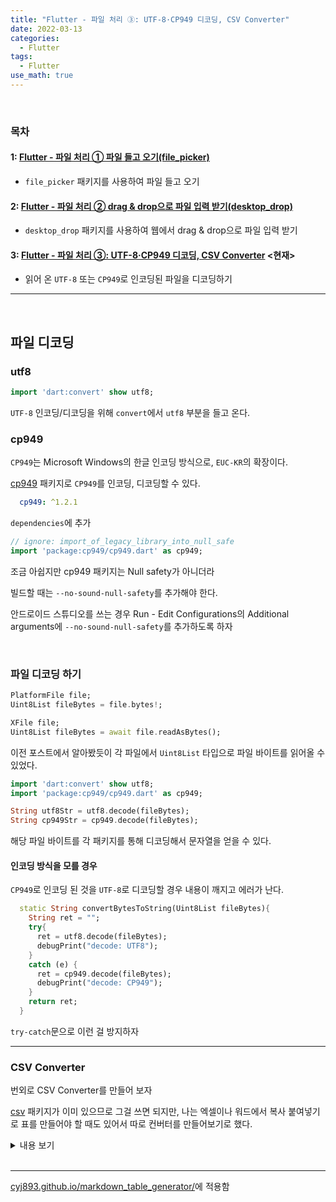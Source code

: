 ```yaml
---
title: "Flutter - 파일 처리 ③: UTF-8·CP949 디코딩, CSV Converter"
date: 2022-03-13
categories:
  - Flutter
tags:
  - Flutter
use_math: true
---
```

<br>

### 목차
#### 1: [Flutter - 파일 처리 ① 파일 들고 오기(file_picker)](https://cyj893.github.io/flutter/Flutter12/)
- `file_picker` 패키지를 사용하여 파일 들고 오기

#### 2: [Flutter - 파일 처리 ② drag & drop으로 파일 입력 받기(desktop_drop)](https://cyj893.github.io/flutter/Flutter12_2/)
- `desktop_drop` 패키지를 사용하여 웹에서 drag & drop으로 파일 입력 받기

#### 3: [Flutter - 파일 처리 ③: UTF-8·CP949 디코딩, CSV Converter](https://cyj893.github.io/flutter/Flutter12_3/) <현재>
- 읽어 온 `UTF-8` 또는 `CP949`로 인코딩된 파일을 디코딩하기

---


<br>

## 파일 디코딩

### utf8

```dart
import 'dart:convert' show utf8;
```
`UTF-8` 인코딩/디코딩을 위해 `convert`에서 `utf8` 부분을 들고 온다.

### cp949
`CP949`는 Microsoft Windows의 한글 인코딩 방식으로, `EUC-KR`의 확장이다.  

[cp949](https://pub.dev/packages/cp949) 패키지로 `CP949`를 인코딩, 디코딩할 수 있다.

```yaml
  cp949: ^1.2.1
```
`dependencies`에 추가

```dart
// ignore: import_of_legacy_library_into_null_safe
import 'package:cp949/cp949.dart' as cp949;
```
조금 아쉽지만 cp949 패키지는 Null safety가 아니더라  

빌드할 때는 `--no-sound-null-safety`를 추가해야 한다.  

안드로이드 스튜디오를 쓰는 경우 Run - Edit Configurations의 Additional arguments에 `--no-sound-null-safety`를 추가하도록 하자  

<br>

### 파일 디코딩 하기


```dart
PlatformFile file;
Uint8List fileBytes = file.bytes!;
```

```dart
XFile file;
Uint8List fileBytes = await file.readAsBytes();
```
이전 포스트에서 알아봤듯이 각 파일에서 `Uint8List` 타입으로 파일 바이트를 읽어올 수 있었다.  

```dart
import 'dart:convert' show utf8;
import 'package:cp949/cp949.dart' as cp949;

String utf8Str = utf8.decode(fileBytes);
String cp949Str = cp949.decode(fileBytes);
```
해당 파일 바이트를 각 패키지를 통해 디코딩해서 문자열을 얻을 수 있다.


#### 인코딩 방식을 모를 경우

`CP949`로 인코딩 된 것을 `UTF-8`로 디코딩할 경우 내용이 깨지고 에러가 난다.  
```dart
  static String convertBytesToString(Uint8List fileBytes){
    String ret = "";
    try{
      ret = utf8.decode(fileBytes);
      debugPrint("decode: UTF8");
    }
    catch (e) {
      ret = cp949.decode(fileBytes);
      debugPrint("decode: CP949");
    }
    return ret;
  }
```
`try-catch`문으로 이런 걸 방지하자

---

### CSV Converter

번외로 CSV Converter를 만들어 보자

[csv](https://pub.dev/packages/csv) 패키지가 이미 있으므로 그걸 쓰면 되지만, 나는 엑셀이나 워드에서 복사 붙여넣기로 표를 만들어야 할 때도 있어서 따로 컨버터를 만들어보기로 했다.  

<details>
<summary>내용 보기</summary>
<div markdown="1">

CSV는 Comma Separated로, `,`로 값이 나눠져 있으며 다음 행으로는 `\n`으로 구분된다.

```dart
내용,내용,내용\n
내용,내용,내용\n
내용,내용,내용\n
```

_참고: 엑셀이나 워드에서 표를 복사할 경우 `,`가 아닌 `\t`로 구분된다._

<br>

### 문제점

그렇다면 `\n`으로 `split`하고, `,`로 또 그것들을 `split`해주면 될까??  

되지 않았다!!  

뭔가 싶어 아스키코드로 글자마다 다 출력해보니, csv의 각각 줄의 마지막마다 코드 `13`, 즉 `CR`이 항상 마지막에 있더라

CR은 Carriage Return, LF는 Line Feed인데,  
한 줄을 내릴 때  
Windows에서는 CRLF로, 즉 `\r\n`,  
Unix-Like에서는 그냥 LF, `\n`을 사용한다.  

```dart
csvStr = csvStr.replaceAll('\r\n', '\n');

// or
csvStr = csvStr.replaceAll('\r', '');
```
로 한 번 CRLF를 LF로 바꿔주자

<br>

그러고도 문제가 있다.  

csv는 `\n`과 `,`으로 각 셀들이 구분이 되어지는데, 셀 안에 이미 이 두 기호가 들어있는 경우에는 어떡할까??

<br>

### 케이스

#### 1. `\n`
자 이제 이런 경우를 생각해 보자

| abc<br>abc  | abc   | abc   |
| :--: | :--: | :--: |
| asdd	 | abc	 | abcd	 |
| a	 | b	 | c	 |

csv 파일 내에서 두 줄이 띄어진 경우다(엑셀에서는 Alt+Enter로 셀 내에서 줄 구분을 할 수 있다)  

이 경우 raw 파일은 다음과 같다.
```
"abc
abc",abc,abc
a,b,c
a,b,c
```
보면 문자열 처리되어 있고, `"abc\nabc"`로 입력되어 있는 걸 알 수 있다.

따라서 이 경우 그냥 `\n`으로 `split`을 하면 이상하게 돌아가게 된다.

아하 그럼 뭔가 문자열을 따로 구분할 일이 있을 때 `"`를 사용하는구나  
예를 들어 셀 안에 `,`이 들어있을 때에도 `"`가 사용된다.

```
셀 abc => "ab,c"
```

<br>

#### 2. `""`
그렇다면 이번엔 이런 경우를 한 번 보자

| abc<br>abc  | abc"   | "abc"   |
| :--: | :--: | :--: |
| a	 | b	 | c	 |
| a	 | b	 | c	 |

셀 자체에 이미 `"`이 들어있다면 어떻게 될까

이 경우 raw 파일은 다음과 같다.
```
"abc
abc",abc"","""abc"""
a,b,c
a,b,c
```
즉 `"`는 `""`로 표현하는 것을 알 수 있다.

<br>

#### 3. `,`
마지막으로

| abc,	 | 	 | abc	 |
| :--: | :--: | :--: |
| a	 | b	 | c	 |
| a	 | b	 | c"c	 |

셀 안에 `,`가 들어 있는 경우는?

이 경우 raw 파일은
```
"abc,",,abc
a,b,c
a,b,"c""c"
```
당연하지만 `"`로 감싸지게 된다.

<br>

### 코드

처리 로직은

- `"`으로 시작하면
  - `,` 직전의 `"` 찾으면 그게 한 셀
    - 셀 내에 `""`가 있다면 `"`로 치환
- `"`로 시작하지 않으면
  - 그냥 `,` 직전까지가 한 셀
    - 셀 내에 `""`가 있다면 `"`로 치환

<br>

보통 문자열 파싱 알고리즘 문제를 풀 때는 스택 자료구조로 풀었는데, 플러터에는 따로 없어서 그냥 구현했다.

```dart
  static List<List<String>> splitCSV(String csvStr){
    csvStr = csvStr.replaceAll('\r\n', '\n'); // convert CRLF to LF
    List<List<String>> list = [[]];
    int now = 0;
    for(int i = 0; i < csvStr.length; i++){
      if( csvStr[i] == '"' ){
        String s = "";
        int j = i+1;
        for( ; j < csvStr.length; j++){
          if( csvStr[j] == '"' ){
            j++;
            if( j >= csvStr.length ){
              debugPrint("splitCSV error");
              return [];
            }
            bool breakSign = false;
            switch (csvStr[j]) {
              case '"': // just "
                s += '"';
                break;
              case ',': // cell ending
                list[now].add(s);
                breakSign = true;
                break;
              case '\n':  // cell ending and line ending
                list[now].add(s);
                list.add([]);
                now++;
                breakSign = true;
                break;
              default:
                debugPrint("splitCSV Error");
                return [];
            }
            if( breakSign ) break;
          }
          else{
            s += csvStr[j];
          }
        }
        i = j;
      }
      else{
        String s = "";
        int j = i;
        for( ; j < csvStr.length; j++){
          bool breakSign = false;
          switch (csvStr[j]) {
            case '"':
              j++;
              if( j >= csvStr.length ){
                debugPrint("splitCSV Error");
                return [];
              }
              if( csvStr[j] == '"' ){ // just "
                s += '"';
              }
              else{
                debugPrint("splitCSV Error");
                return [];
              }
              break;
            case ',': // cell ending
              list[now].add(s);
              breakSign = true;
              break;
            case '\n':  // cell ending and line ending
              list[now].add(s);
              list.add([]);
              now++;
              breakSign = true;
              break;
            default:
              s += csvStr[j];
          }
          if( breakSign ) break;
        }
        i = j;
      }
    }
    if( list.last.isEmpty ) list.removeAt(list.length-1);
    return list;
  }
```

</div>
</details>


<br>


---

[cyj893.github.io/markdown_table_generator/](https://cyj893.github.io/markdown_table_generator/)에 적용함

<br>
